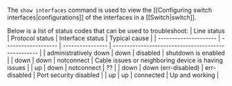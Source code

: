The `show interfaces` command is used to view the [[Configuring switch interfaces|configurations]] of the interfaces in a [[Switch|switch]].

Below is a list of status codes that can be used to troubleshoot:
| Line status           | Protocol status     | Interface status | Typical cause                                       |
| --------------------- | ------------------- | ---------------- | --------------------------------------------------- |
| administratively down | down                | disabled         | shutdown is enabled                                 |
| down                  | down                | notconnect       | Cable issues or neighboring device is having issues |
| up                    | down                | notconnect       | ??                                                  |
| down                  | down (err-disabled) | err-disabled     | Port security disabled                              |
| up                    | up                  | connected        | Up and working                                                    |

